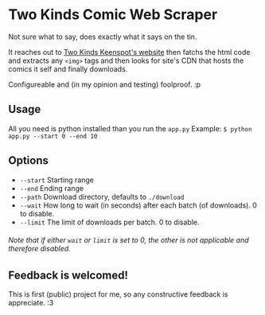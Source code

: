 # Two Kinds Comic Web Scraper
Not sure what to say, does exactly what it says on the tin.

It reaches out to [Two Kinds Keenspot's website](https://twokinds.keenspot.com) then fatchs the html code and extracts any `<img>` tags and then looks for site's CDN that hosts the comics it self and finally downloads.

Configureable and (in my opinion and testing) foolproof. :p

## Usage
All you need is python installed than you run the `app.py`
Example: `$ python app.py --start 0 --end 10`

## Options
* `--start` Starting range
* `--end` Ending range
* `--path` Download directory, defaults to `./download`
* `--wait` How long to wait (in seconds) after each batch (of downloads). 0 to disable.
* `--limit` The limit of downloads per batch. 0 to disable.

###### Note that if either `wait` or `limit` is set to 0, the other is not applicable and therefore disabled.

## Feedback is welcomed!
This is first (public) project for me, so any constructive feedback is appreciate. :3